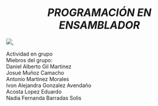 <h1 align = "center" > <em> PROGRAMACIÓN EN ENSAMBLADOR </em> </h1>
 <p align="left">
   <img src="https://img.shields.io/badge/STATUS-EN%20DESAROLLO-green">, <img scr = "https://img.shields.io/github/last-commit/Xyon0/Proyecto-Ensamblador"> 
 </p>
Actividad en grupo <br>
Miebros del grupo: <br> 
Daniel Alberto Gil Martinez <br>
Josué Muñoz Camacho <br>
Antonio Martinez Morales<br>
Ivon Alejandra Gonzalez Avendaño <br>
Acosta Lopez Eduardo <br>
Nadia Fernanda Barradas Solis <br>
